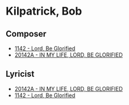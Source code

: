 # Kilpatrick, Bob

## Composer

- [1142 - Lord, Be Glorified](/hymns/1142.md)
- [20142A - IN MY LIFE, LORD, BE GLORIFIED](/hymns/20142A.md)

## Lyricist

- [20142A - IN MY LIFE, LORD, BE GLORIFIED](/hymns/20142A.md)
- [1142 - Lord, Be Glorified](/hymns/1142.md)

